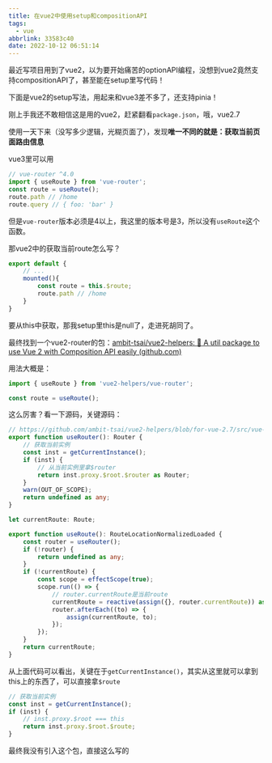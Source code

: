 ```yaml
---
title: 在vue2中使用setup和compositionAPI
tags:
  - vue
abbrlink: 33583c40
date: 2022-10-12 06:51:14
---
```


最近写项目用到了vue2，以为要开始痛苦的optionAPI编程，没想到vue2竟然支持compositionAPI了，甚至能在setup里写代码！

<!--more-->

下面是vue2的setup写法，用起来和vue3差不多了，还支持pinia！



刚上手我还不敢相信这是用的vue2，赶紧翻看`package.json`，哦，vue2.7



使用一天下来（没写多少逻辑，光糊页面了），发现**唯一不同的就是：获取当前页面路由信息**

vue3里可以用

```javascript
// vue-router ^4.0
import { useRoute } from 'vue-router';
const route = useRoute();
route.path // /home
route.query // { foo: 'bar' }
```

但是`vue-router`版本必须是4以上，我这里的版本号是3，所以没有`useRoute`这个函数。

那vue2中的获取当前route怎么写？

```js
export default {
    // ...
    mounted(){
        const route = this.$route;
        route.path // /home
    }
}
```

要从this中获取，那我setup里this是null了，走进死胡同了。

最终找到一个vue2-router的包：[ambit-tsai/vue2-helpers: 🔧 A util package to use Vue 2 with Composition API easily (github.com)](https://github.com/ambit-tsai/vue2-helpers#vue2-helpers)

用法大概是：

```javascript
import { useRoute } from 'vue2-helpers/vue-router';

const route = useRoute();
```

这么厉害？看一下源码，关键源码：

```typescript
// https://github.com/ambit-tsai/vue2-helpers/blob/for-vue-2.7/src/vue-router.ts#L52
export function useRouter(): Router {
    // 获取当前实例
    const inst = getCurrentInstance();
    if (inst) {
        // 从当前实例里拿$router
        return inst.proxy.$root.$router as Router;
    }
    warn(OUT_OF_SCOPE);
    return undefined as any;
}

let currentRoute: Route;

export function useRoute(): RouteLocationNormalizedLoaded {
    const router = useRouter();
    if (!router) {
        return undefined as any;
    }
    if (!currentRoute) {
        const scope = effectScope(true);
        scope.run(() => {
            // router.currentRoute是当前route
            currentRoute = reactive(assign({}, router.currentRoute)) as any;
            router.afterEach((to) => {
                assign(currentRoute, to);
            });
        });
    }
    return currentRoute;
}
```

从上面代码可以看出，关键在于`getCurrentInstance()`，其实从这里就可以拿到this上的东西了，可以直接拿`$route`

```javascript
// 获取当前实例
const inst = getCurrentInstance();
if (inst) {
    // inst.proxy.$root === this
    return inst.proxy.$root.$route;
}
```

最终我没有引入这个包，直接这么写的